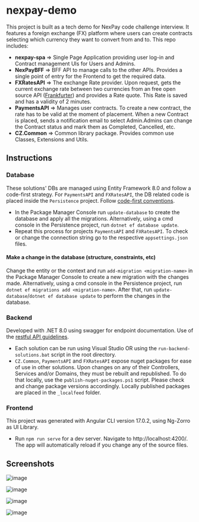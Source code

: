 # nexpay-demo

This project is built as a tech demo for NexPay code challenge interview. It features a foreign exchange (FX) platform where users can create contracts selecting which currency they want to convert from and to. 
This repo includes:
 - **nexpay-spa** => Single Page Application providing user log-in and Contract management UIs for Users and Admins.
 - **NexPayBFF** => BFF API to manage calls to the other APIs. Provides a single point of entry for the Frontend to get the required data.
 - **FXRatesAPI** => The exchange Rate provider. Upon request, gets the current exchange rate between two currencies from an free open source API ([Frankfurter](https://www.frankfurter.app/)) and provides a Rate quote. This Rate is saved and has a validity of 2 minutes.
 - **PaymentsAPI** => Manages user contracts. To create a new contract, the rate has to be valid at the moment of placement. When a new Contract is placed, sends a notification email to select Admin.Admins can change the Contract status and mark them as Completed, Cancelled, etc.
 - **CZ.Common** => Common library package. Provides common use Classes, Extensions and Utils.

## Instructions

### Database
These solutions' DBs are managed using Entity Framework 8.0 and follow a code-first strategy. For `PaymentsAPI` and `FXRatesAPI`, the DB related code is placed inside the `Persistence` project. Follow [code-first conventions](https://learn.microsoft.com/en-us/ef/ef6/modeling/code-first/conventions/built-in).

 - In the Package Manager Console run `update-database` to create the database and apply all the migrations. Alternatively, using a cmd console in the Persistence project, run `dotnet ef database update`.
 - Repeat this process for projects `PaymentsAPI` and `FXRatesAPI`. To check or change the connection string go to the respective `appsettings.json` files.

#### Make a change in the database (structure, constraints, etc)
Change the entity or the context and run `add-migration <migration-name>` in the Package Manager Console to create a new migration with the changes made. Alternatively, using a cmd console in the Persistence project, run `dotnet ef migrations add <migration-name>`. After that, run `update-database`/`dotnet ef database update` to perform the changes in the database.

### Backend
Developed with .NET 8.0 using swagger for endpoint documentation. Use of the [restful API guidelines](https://restfulapi.net/resource-naming/).

 - Each solution can be run using Visual Studio OR using the `run-backend-solutions.bat` script in the root directory.
 - `CZ.Common`, `PaymentsAPI` and `FXRatesAPI` expose nuget packages for ease of use in other solutions. Upon changes on any of their Controllers, Services and/or Domains, they must be rebuilt and republished. To do that locally, use the `publish-nuget-packages.ps1` script. Please check and change package versions accordingly. Locally published packages are placed in the `_localfeed` folder.

### Frontend
This project was generated with Angular CLI version 17.0.2, using Ng-Zorro as UI Library.

 - Run `npm run serve` for a dev server. Navigate to http://localhost:4200/. The app will automatically reload if you change any of the source files.

## Screenshots

![image](https://github.com/Cezeta-hub/nexpay-demo/assets/73889711/664b1f36-ab78-4d9b-a228-c0ebec86070c)

![image](https://github.com/Cezeta-hub/nexpay-demo/assets/73889711/b765935d-86a6-47f0-aaf2-70ba2b7874d4)

![image](https://github.com/Cezeta-hub/nexpay-demo/assets/73889711/d403ccb1-7da1-44cb-b780-15fa588ea391)

![image](https://github.com/Cezeta-hub/nexpay-demo/assets/73889711/c422e3a7-0a66-4599-ac1b-adcab0a341ce)

